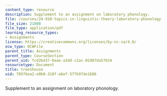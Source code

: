 ```yaml
---
content_type: resource
description: Supplement to an assignment on laboratory phonology.
file: /courses/24-910-topics-in-linguistic-theory-laboratory-phonology-spring-2007/705f6ea2e0b8318fa6ef57fb97de1686_tree1house.pdf
file_size: 21808
file_type: application/pdf
learning_resource_types:
- Assignments
license: https://creativecommons.org/licenses/by-nc-sa/4.0/
ocw_type: OCWFile
parent_title: Assignments
parent_type: CourseSection
parent_uid: fcd2b437-0aae-a3dd-c2ac-02d87da57634
resourcetype: Document
title: tree1house
uid: 705f6ea2-e0b8-318f-a6ef-57fb97de1686
---
```

Supplement to an assignment on laboratory phonology.